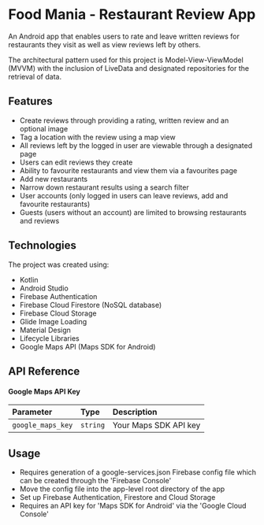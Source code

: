 # Food Mania - Restaurant Review App

An Android app that enables users to rate and leave written reviews for restaurants they visit as well as view reviews left by others.

The architectural pattern used for this project is Model-View-ViewModel (MVVM) with the inclusion of LiveData and designated repositories for the retrieval of data.

## Features
* Create reviews through providing a rating, written review and an optional image
* Tag a location with the review using a map view
* All reviews left by the logged in user are viewable through a designated page
* Users can edit reviews they create
* Ability to favourite restaurants and view them via a favourites page
* Add new restaurants
* Narrow down restaurant results using a search filter
* User accounts (only logged in users can leave reviews, add and favourite restaurants)
* Guests (users without an account) are limited to browsing restaurants and reviews

## Technologies
The project was created using:
* Kotlin
* Android Studio
* Firebase Authentication
* Firebase Cloud Firestore (NoSQL database)
* Firebase Cloud Storage
* Glide Image Loading
* Material Design
* Lifecycle Libraries
* Google Maps API (Maps SDK for Android)

## API Reference

#### Google Maps API Key

| Parameter | Type     | Description                |
| :-------- | :------- | :------------------------- |
| `google_maps_key` | `string` | Your Maps SDK API key |

## Usage
* Requires generation of a google-services.json Firebase config file which can be created through the 'Firebase Console'
* Move the config file into the app-level root directory of the app
* Set up Firebase Authentication, Firestore and Cloud Storage
* Requires an API key for 'Maps SDK for Android' via the 'Google Cloud Console'
